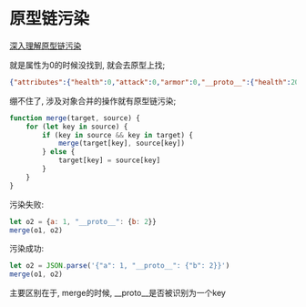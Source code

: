 # 原型链污染

[深入理解原型链污染](https://www.leavesongs.com/PENETRATION/javascript-prototype-pollution-attack.html?page=1)

就是属性为0的时候没找到, 就会去原型上找; 

```json
{"attributes":{"health":0,"attack":0,"armor":0,"__proto__":{"health":20000000,"attack":20000000,"armor":2000000}}}
```

绷不住了, 涉及对象合并的操作就有原型链污染;

```js
function merge(target, source) {
    for (let key in source) {
        if (key in source && key in target) {
            merge(target[key], source[key])
        } else {
            target[key] = source[key]
        }
    }
}
```

污染失败:

```js
let o2 = {a: 1, "__proto__": {b: 2}}
merge(o1, o2)
```

污染成功:

```js
let o2 = JSON.parse('{"a": 1, "__proto__": {"b": 2}}')
merge(o1, o2)
```

主要区别在于, merge的时候, __proto__是否被识别为一个key